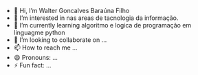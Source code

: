 - 👋 Hi, I’m Walter Goncalves Baraúna Filho
- 👀 I’m interested in nas areas de tacnologia da informação.
- 🌱 I’m currently learning algoritmo e logica de programação em linguagme python
- 💞️ I’m looking to collaborate on ...
- 📫 How to reach me ...
- 😄 Pronouns: ...
- ⚡ Fun fact: ...

<!---
WalterGoncalves-filho/WalterGoncalves-filho is a ✨ special ✨ repository because its `README.md` (this file) appears on your GitHub profile.
You can click the Preview link to take a look at your changes.
--->
